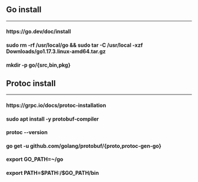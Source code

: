 ## Go install
<hr/>
<h4 align="left">
<a>https://go.dev/doc/install </a>
</h4>

<h4 align="left">
sudo rm -rf /usr/local/go && sudo tar -C /usr/local -xzf Downloads/go1.17.3.linux-amd64.tar.gz
</h4>

<h4 align="left">
mkdir -p go/{src,bin,pkg}
</h4>

## Protoc install
<hr/>
<h4 align="left">
<a>https://grpc.io/docs/protoc-installation</a>
</h4>
<h4 align="left">
sudo apt install -y protobuf-compiler
</h4>
<h4 align="left">
protoc --version
</h4>
<h4 align="left">
go get -u github.com/golang/protobuf/{proto,protoc-gen-go}
</h4>
<h4 align="left">
export GO_PATH=~/go
</h4>
<h4 align="left">
export PATH=$PATH:/$GO_PATH/bin
</h4>

 

